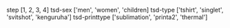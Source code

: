 step [1, 2, 3, 4]
tsd-sex ['men', 'women', 'children]
tsd-type ['tshirt', 'singlet', 'svitshot', 'kenguruha']
tsd-printtype ['sublimation', 'printa2', 'thermal']